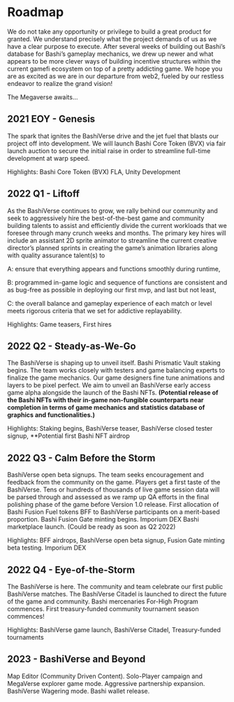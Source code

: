 # Roadmap

We do not take any opportunity or privilege to build a great product for granted. We understand precisely what the project demands of us as we have a clear purpose to execute. After several weeks of building out Bashi’s database for Bashi’s gameplay mechanics, we drew up newer and what appears to be more clever ways of building incentive structures within the current gamefi ecosystem on top of a pretty addicting game. We hope you are as excited as we are in our departure from web2, fueled by our restless endeavor to realize the grand vision!

The Megaverse awaits…

## 2021 EOY - Genesis

The spark that ignites the BashiVerse drive and the jet fuel that blasts our project off into development. We will launch Bashi Core Token (BVX) via fair launch auction to secure the initial raise in order to streamline full-time development at warp speed.

Highlights: Bashi Core Token (BVX) FLA, Unity Development

## 2022 Q1 - Liftoff

As the BashiVerse continues to grow, we rally behind our community and seek to aggressively hire the best-of-the-best game and community building talents to assist and efficiently divide the current workloads that we foresee through many crunch weeks and months. The primary key hires will include an assistant 2D sprite animator to streamline the current creative director’s planned sprints in creating the game’s animation libraries along with quality assurance talent(s) to

A: ensure that everything appears and functions smoothly during runtime,

B: programmed in-game logic and sequence of functions are consistent and as bug-free as possible in deploying our first mvp, and last but not least,

C: the overall balance and gameplay experience of each match or level meets rigorous criteria that we set for addictive replayability.

Highlights: Game teasers, First hires

## 2022 Q2 - Steady-as-We-Go

The BashiVerse is shaping up to unveil itself. Bashi Prismatic Vault staking begins. The team works closely with testers and game balancing experts to finalize the game mechanics. Our game designers fine tune animations and layers to be pixel perfect. We aim to unveil an BashiVerse early access game alpha alongside the launch of the Bashi NFTs. **(Potential release of the Bashi NFTs with their in-game non-fungible counterparts near completion in terms of game mechanics and statistics database of graphics and functionalities.)**

Highlights: Staking begins, BashiVerse teaser, BashiVerse closed tester signup, \*\*Potential first Bashi NFT airdrop

## 2022 Q3 - Calm Before the Storm

BashiVerse open beta signups. The team seeks encouragement and feedback from the community on the game. Players get a first taste of the BashiVerse. Tens or hundreds of thousands of live game session data will be parsed through and assessed as we ramp up QA efforts in the final polishing phase of the game before Version 1.0 release. First allocation of Bashi Fusion Fuel tokens BFF to BashiVerse participants on a merit-based proportion. Bashi Fusion Gate minting begins. Imporium DEX Bashi marketplace launch. (Could be ready as soon as Q2 2022)

Highlights: BFF airdrops, BashiVerse open beta signup, Fusion Gate minting beta testing. Imporium DEX

## 2022 Q4 - Eye-of-the-Storm

The BashiVerse is here. The community and team celebrate our first public BashiVerse matches. The BashiVerse Citadel is launched to direct the future of the game and community. Bashi mercenaries For-High Program commences. First treasury-funded community tournament season commences!

Highlights: BashiVerse game launch, BashiVerse Citadel, Treasury-funded tournaments

## 2023 - BashiVerse and Beyond

Map Editor (Community Driven Content). Solo-Player campaign and MegaVerse explorer game mode. Aggressive partnership expansion. BashiVerse Wagering mode. Bashi wallet release.

